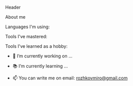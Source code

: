 Header

About me

Languages I'm using:

Tools I've mastered:

Tools I've learned as a hobby:

- 🔨 I’m currently working on ...

- 📚 I’m currently learning ...

- 📫 You can write me on email: rozhkovmiro@gmail.com